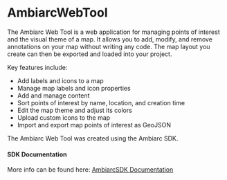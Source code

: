 # AmbiarcWebTool
The Ambiarc Web Tool is a web application for managing points of interest and the visual theme of a map. It allows you to add, modify, and remove annotations on your map without writing any code. The map layout you create can then be exported and loaded into your project. 

Key features include: 
* Add labels and icons to a map 
* Manage map labels and icon properties 
* Add and manage content
* Sort points of interest by name, location, and creation time
* Edit the map theme and adjust its colors
* Upload custom icons to the map
* Import and export map points of interest as GeoJSON

The Ambiarc Web Tool was created using the Ambiarc SDK.

#### SDK Documentation
More info can be found here: [AmbiarcSDK Documentation](http://ambiarc.com/documentation.html)
